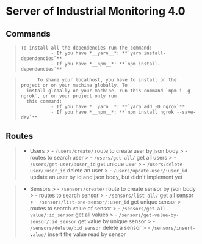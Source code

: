 # Server of Industrial Monitoring 4.0

## Commands

>     To install all the dependencies run the command: 
>                - If you have *__yarn__*: **`yarn install-dependencies`**
>                - If you have *__npm__*: **`npm install-dependencies`**

>           To share your localhost, you have to install on the project or on your machine globally. To
>       install globally on your machine, run this command `npm i -g ngrok`, or on your project only run
>       this command: 
>                - If you have *__yarn__*: **`yarn add -D ngrok`**
>                - If you have *__npm__*: **`npm install ngrok --save-dev`**


## Routes

> - Users
    > - `/users/create/` route to create user by json body
    > - routes to search user
    >    - `/users/get-all/` get all users
    >    - `/users/get-user/:user_id` get unique user
    > - `/users/delete-user/:user_id` delete an user
    > - `/users/update-user/:user_id` update an user by id and json body, but didn't implement yet

> - Sensors
    > - `/sensors/create/` route to create sensor by json body
    > - routes to search sensor
    >    - `/sensors/list-all/` get all sensor
    >    - `/sensors/list-one-sensor/:user_id` get unique sensor
    > - routes to search value of sensor
    >    - `/sensors/get-all-value/:id_sensor` get all values
    >    - `/sensors/get-value-by-sensor/:id_sensor` get value by unique sensor
    > - `/sensors/delete/:id_sensor` delete a sensor
    > - `/sensors/insert-value/` insert the value read by sensor